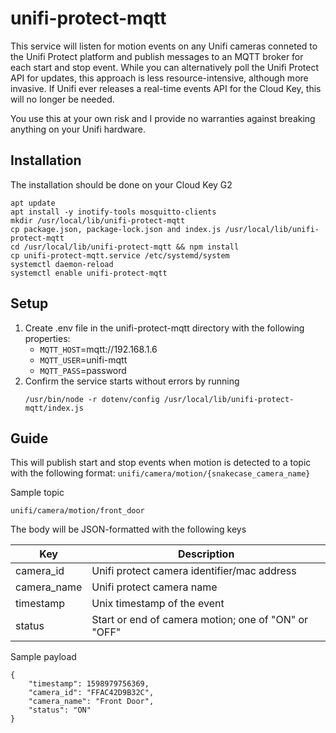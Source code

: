 # unifi-protect-mqtt

This service will listen for motion events on any Unifi cameras conneted to the Unifi Protect platform and publish messages to an MQTT broker for each start and stop event. While you can alternatively poll the Unifi Protect API for updates, this approach is less resource-intensive, although more invasive. If Unifi ever releases a real-time events API for the Cloud Key, this will no longer be needed.

You use this at your own risk and I provide no warranties against breaking anything on your Unifi hardware.

## Installation

The installation should be done on your Cloud Key G2

```
apt update
apt install -y inotify-tools mosquitto-clients
mkdir /usr/local/lib/unifi-protect-mqtt
cp package.json, package-lock.json and index.js /usr/local/lib/unifi-protect-mqtt
cd /usr/local/lib/unifi-protect-mqtt && npm install
cp unifi-protect-mqtt.service /etc/systemd/system
systemctl daemon-reload
systemctl enable unifi-protect-mqtt
```

## Setup

1. Create .env file in the unifi-protect-mqtt directory with the following properties:
    * `MQTT_HOST`=mqtt://192.168.1.6
    * `MQTT_USER`=unifi-mqtt
    * `MQTT_PASS`=password
2. Confirm the service starts without errors by running
    ```
    /usr/bin/node -r dotenv/config /usr/local/lib/unifi-protect-mqtt/index.js
    ```

## Guide
This will publish start and stop events when motion is detected to a topic with the following format: `unifi/camera/motion/{snakecase_camera_name}`

Sample topic
```
unifi/camera/motion/front_door
```

The body will be JSON-formatted with the following keys

| Key         | Description                                         |
|-----------  |-----------------------------------------------------|
| camera_id   | Unifi protect camera identifier/mac address         |
| camera_name | Unifi protect camera name                           |
| timestamp   | Unix timestamp of the event                         |
| status      | Start or end of camera motion; one of "ON" or "OFF" |

Sample payload
```
{
    "timestamp": 1598979756369,
    "camera_id": "FFAC42D9B32C",
    "camera_name": "Front Door",
    "status": "ON"
}
```
